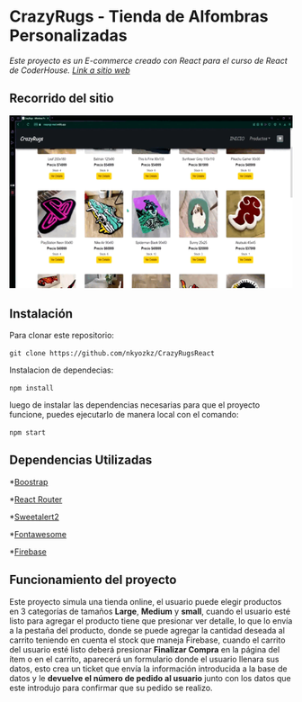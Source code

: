 # CrazyRugs - Tienda de Alfombras Personalizadas

_Este proyecto es un E-commerce creado con React para el curso de React de CoderHouse. [Link a sitio web](https://crazyrugs-react.netlify.app)_

## Recorrido del sitio

![gif](public/img/SiteDemo.gif)

## Instalación

Para clonar este repositorio:

`git clone https://github.com/nkyozkz/CrazyRugsReact`

Instalacion de dependecias:

`npm install`

luego de instalar las dependencias necesarias para que el proyecto funcione, puedes ejecutarlo de manera local con el comando:

`npm start`

## Dependencias Utilizadas

*[Boostrap](https://react-bootstrap.github.io/getting-started/introduction)

*[React Router](https://v5.reactrouter.com/web/guides/quick-start)

*[Sweetalert2](https://sweetalert2.github.io/#download)

*[Fontawesome](https://fontawesome.com/v5/docs/web/use-with/react)

*[Firebase](https://www.google.com/aclk?sa=l&ai=DChcSEwjjt5PyqY78AhUcQEgAHdalAEoYABAAGgJjZQ&sig=AOD64_3KYj2rb3PUy_p0hIWd6OqLzWZ19w&q&adurl&ved=2ahUKEwjFjo7yqY78AhUfD7kGHc7lD20Q0Qx6BAgHEAE)

## Funcionamiento del proyecto

Este proyecto simula una tienda online, el usuario puede elegir productos en 3 categorías de tamaños **Large**, **Medium** y **small**, cuando el usuario esté listo para agregar el producto tiene que presionar ver detalle, lo que lo envía a la pestaña del producto, donde se puede agregar la cantidad deseada al carrito teniendo en cuenta el stock que maneja Firebase, cuando el carrito del usuario esté listo deberá presionar **Finalizar Compra** en la página del ítem o en el carrito, aparecerá un formulario donde el usuario llenara sus datos, esto crea un ticket que envía la información introducida a la base de datos y le **devuelve el número de pedido al usuario** junto con los datos que este introdujo para confirmar que su pedido se realizo.
